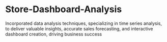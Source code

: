 # Store-Dashboard-Analysis
Incorporated data analysis techniques, specializing in time series analysis, to deliver valuable insights, accurate sales forecasting, and interactive dashboard creation, driving business success
